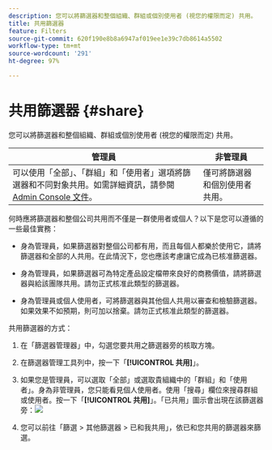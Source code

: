```yaml
---
description: 您可以將篩選器和整個組織、群組或個別使用者 (視您的權限而定) 共用。
title: 共用篩選器
feature: Filters
source-git-commit: 620f190e8b8a6947af019ee1e39c7db8614a5502
workflow-type: tm+mt
source-wordcount: '291'
ht-degree: 97%

---
```


# 共用篩選器 {#share}

您可以將篩選器和整個組織、群組或個別使用者 (視您的權限而定) 共用。

| 管理員 | 非管理員 |
|---|---|
| 可以使用「全部」、「群組」和「使用者」選項將篩選器和不同對象共用。如需詳細資訊，請參閱 [Admin Console 文件](https://helpx.adobe.com/tw/enterprise/using/manage-products-and-profiles.html)。 | 僅可將篩選器和個別使用者共用。 |

何時應將篩選器和整個公司共用而不僅是一群使用者或個人？以下是您可以遵循的一些最佳實務：

* 身為管理員，如果篩選器對整個公司都有用，而且每個人都樂於使用它，請將篩選器和全部的人共用。在此情況下，您也應該考慮讓它成為已核准篩選器。

* 身為管理員，如果篩選器可為特定產品設定檔帶來良好的商務價值，請將篩選器與給該團隊共用。請勿正式核准此類型的篩選器。

* 身為管理員或個人使用者，可將篩選器與其他個人共用以審查和檢驗篩選器。如果效果不如預期，則可加以捨棄。請勿正式核准此類型的篩選器。

共用篩選器的方式：

1. 在「篩選器管理器」中，勾選您要共用之篩選器旁的核取方塊。

1. 在篩選器管理工具列中，按一下「**[!UICONTROL 共用]**」。

1. 如果您是管理員，可以選取「全部」或選取貴組織中的「群組」和「使用者」。身為非管理員，您只能看見個人使用者。使用「搜尋」欄位來搜尋群組或使用者。按一下「**[!UICONTROL 共用]**」。「已共用」圖示會出現在該篩選器旁：![](https://spectrum.adobe.com/static/icons/workflow_18/Smock_Share_18_N.svg)

1. 您可以前往「篩選 > 其他篩選器 > 已和我共用」，依已和您共用的篩選器來篩選。
